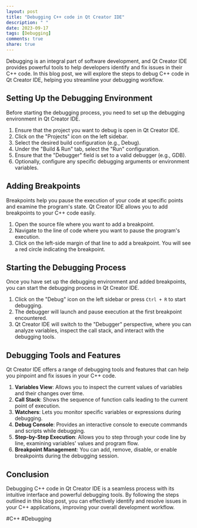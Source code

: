 ```yaml
---
layout: post
title: "Debugging C++ code in Qt Creator IDE"
description: " "
date: 2023-09-17
tags: [Debugging]
comments: true
share: true
---
```


Debugging is an integral part of software development, and Qt Creator IDE provides powerful tools to help developers identify and fix issues in their C++ code. In this blog post, we will explore the steps to debug C++ code in Qt Creator IDE, helping you streamline your debugging workflow.

## Setting Up the Debugging Environment
Before starting the debugging process, you need to set up the debugging environment in Qt Creator IDE.

1. Ensure that the project you want to debug is open in Qt Creator IDE.
2. Click on the "Projects" icon on the left sidebar.
3. Select the desired build configuration (e.g., Debug).
4. Under the "Build & Run" tab, select the "Run" configuration.
5. Ensure that the "Debugger" field is set to a valid debugger (e.g., GDB).
6. Optionally, configure any specific debugging arguments or environment variables.

## Adding Breakpoints
Breakpoints help you pause the execution of your code at specific points and examine the program's state. Qt Creator IDE allows you to add breakpoints to your C++ code easily.

1. Open the source file where you want to add a breakpoint.
2. Navigate to the line of code where you want to pause the program's execution.
3. Click on the left-side margin of that line to add a breakpoint. You will see a red circle indicating the breakpoint.

## Starting the Debugging Process
Once you have set up the debugging environment and added breakpoints, you can start the debugging process in Qt Creator IDE.

1. Click on the "Debug" icon on the left sidebar or press `Ctrl + R` to start debugging.
2. The debugger will launch and pause execution at the first breakpoint encountered.
3. Qt Creator IDE will switch to the "Debugger" perspective, where you can analyze variables, inspect the call stack, and interact with the debugging tools.

## Debugging Tools and Features
Qt Creator IDE offers a range of debugging tools and features that can help you pinpoint and fix issues in your C++ code.

1. **Variables View**: Allows you to inspect the current values of variables and their changes over time.
2. **Call Stack**: Shows the sequence of function calls leading to the current point of execution.
3. **Watchers**: Lets you monitor specific variables or expressions during debugging.
4. **Debug Console**: Provides an interactive console to execute commands and scripts while debugging.
5. **Step-by-Step Execution**: Allows you to step through your code line by line, examining variables' values and program flow.
6. **Breakpoint Management**: You can add, remove, disable, or enable breakpoints during the debugging session.

## Conclusion
Debugging C++ code in Qt Creator IDE is a seamless process with its intuitive interface and powerful debugging tools. By following the steps outlined in this blog post, you can effectively identify and resolve issues in your C++ applications, improving your overall development workflow.

#C++ #Debugging